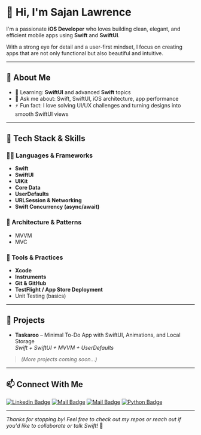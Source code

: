 # 👋 Hi, I'm Sajan Lawrence

I'm a passionate **iOS Developer** who loves building clean, elegant, and efficient mobile apps using **Swift** and **SwiftUI**.

With a strong eye for detail and a user-first mindset, I focus on creating apps that are not only functional but also beautiful and intuitive.

---

## 🚀 About Me

- 🌱 Learning: **SwiftUI** and advanced **Swift** topics
- 💬 Ask me about: Swift, SwiftUI, iOS architecture, app performance
- ⚡ Fun fact: I love solving UI/UX challenges and turning designs into smooth SwiftUI views

---

## 🧰 Tech Stack & Skills

### 👨‍💻 Languages & Frameworks

- **Swift**
- **SwiftUI**
- **UIKit**
- **Core Data**
- **UserDefaults**
- **URLSession & Networking**
- **Swift Concurrency (async/await)**

### 🧱 Architecture & Patterns

- MVVM
- MVC

### 🧪 Tools & Practices

- **Xcode**
- **Instruments**
- **Git & GitHub**
- **TestFlight / App Store Deployment**
- Unit Testing (basics)

---

## 📱 Projects

- **Taskaroo** – Minimal To-Do App with SwiftUI, Animations, and Local Storage  
  _Swift + SwiftUI + MVVM + UserDefaults_

> *(More projects coming soon...)*

---

## 📫 Connect With Me

[![Linkedin Badge](https://img.shields.io/badge/LinkedIn-0077B5?style=for-the-badge&logo=linkedin&logoColor=white)](https://www.linkedin.com/in/sajanlawrence/) [![Mail Badge](https://img.shields.io/badge/Instagram-E4405F?style=for-the-badge&logo=instagram&logoColor=white)](https://www.instagram.com/instant._.charger/) [![Mail Badge](https://img.shields.io/badge/Gmail-D14836?style=for-the-badge&logo=gmail&logoColor=white)](mailto:sajanlawrence12345@gmail.com) [![Python Badge](https://img.shields.io/badge/-Hackerrank-2EC866?style=for-the-badge&logo=HackerRank&logoColor=white)](https://www.hackerrank.com/sajanlawrence)

---

_Thanks for stopping by! Feel free to check out my repos or reach out if you'd like to collaborate or talk Swift!_ 🍎











